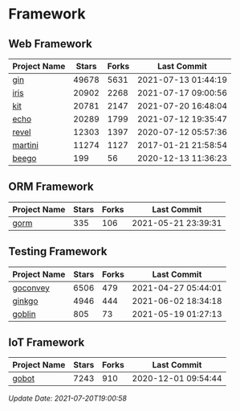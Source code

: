 # Framework

## Web Framework
| Project Name | Stars | Forks | Last Commit |
| ------------ | ----- | ----- | ----------- |
| [gin](https://github.com/gin-gonic/gin) | 49678 | 5631 | 2021-07-13 01:44:19 |
| [iris](https://github.com/kataras/iris) | 20902 | 2268 | 2021-07-17 09:00:56 |
| [kit](https://github.com/go-kit/kit) | 20781 | 2147 | 2021-07-20 16:48:04 |
| [echo](https://github.com/labstack/echo) | 20289 | 1799 | 2021-07-12 19:35:47 |
| [revel](https://github.com/revel/revel) | 12303 | 1397 | 2020-07-12 05:57:36 |
| [martini](https://github.com/go-martini/martini) | 11274 | 1127 | 2017-01-21 21:58:54 |
| [beego](https://github.com/astaxie/beego) | 199 | 56 | 2020-12-13 11:36:23 |

## ORM Framework
| Project Name | Stars | Forks | Last Commit |
| ------------ | ----- | ----- | ----------- |
| [gorm](https://github.com/jinzhu/gorm) | 335 | 106 | 2021-05-21 23:39:31 |

## Testing Framework
| Project Name | Stars | Forks | Last Commit |
| ------------ | ----- | ----- | ----------- |
| [goconvey](https://github.com/smartystreets/goconvey) | 6506 | 479 | 2021-04-27 05:44:01 |
| [ginkgo](https://github.com/onsi/ginkgo) | 4946 | 444 | 2021-06-02 18:34:18 |
| [goblin](https://github.com/franela/goblin) | 805 | 73 | 2021-05-19 01:27:13 |

## IoT Framework
| Project Name | Stars | Forks | Last Commit |
| ------------ | ----- | ----- | ----------- |
| [gobot](https://github.com/hybridgroup/gobot) | 7243 | 910 | 2020-12-01 09:54:44 |

*Update Date: 2021-07-20T19:00:58*